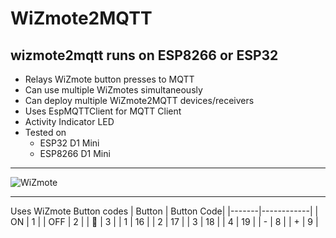 # WiZmote2MQTT

wizmote2mqtt runs on ESP8266 or ESP32
---
* Relays WiZmote button presses to MQTT
* Can use multiple WiZmotes simultaneously
* Can deploy multiple WiZmote2MQTT devices/receivers
* Uses EspMQTTClient for MQTT Client
* Activity Indicator LED
* Tested on
  * ESP32 D1 Mini
  * ESP8266 D1 Mini


---

![WiZmote](https://i.imgur.com/sWICujZ.jpg)

---

Uses WiZmote Button codes
| Button | Button Code|
|-------|------------|
| ON    | 1          |
| OFF   | 2          |
| 🌙    | 3          |
| 1     | 16         |
| 2     | 17         |
| 3     | 18         |
| 4     | 19         |
| -     | 8          |
| +     | 9          |



